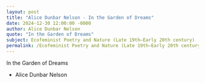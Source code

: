```yaml
---
layout: post
title: "Alice Dunbar Nelson - In the Garden of Dreams"
date: 2024-12-30 12:00:00 -0000
author: Alice Dunbar Nelson
quote: "In the Garden of Dreams"
subject: Ecofeminist Poetry and Nature (Late 19th–Early 20th century)
permalink: /Ecofeminist Poetry and Nature (Late 19th–Early 20th century)/Alice Dunbar Nelson/Alice Dunbar Nelson - In the Garden of Dreams
---
```


In the Garden of Dreams

- Alice Dunbar Nelson
